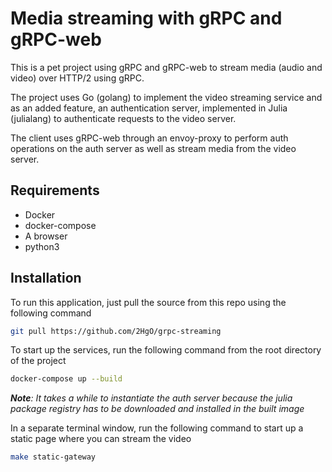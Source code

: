 # Media streaming with gRPC and gRPC-web

This is a pet project using gRPC and gRPC-web to stream media (audio and video) over HTTP/2 using gRPC.

The project uses Go (golang) to implement the video streaming service and as an added feature, an authentication server, implemented in Julia (julialang) to authenticate requests to the video server.

The client uses gRPC-web through an envoy-proxy to perform auth operations on the auth server as well as stream media from the video server.

## Requirements
- Docker
- docker-compose
- A browser
- python3

## Installation
To run this application, just pull the source from this repo using the following command
```bash
git pull https://github.com/2HgO/grpc-streaming
```

To start up the services, run the following command from the root directory of the project
```bash
docker-compose up --build
```

*<b>Note</b>: It takes a while to instantiate the auth server because the julia package registry has to be downloaded and installed in the built image*

In a separate terminal window, run the following command to start up a static page where you can stream the video
```bash
make static-gateway
```